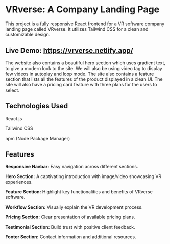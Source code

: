 # **VRverse: A Company Landing Page**

This project is a fully responsive React frontend for a VR software company landing page called VRverse. It utilizes Tailwind CSS for a clean and customizable design.

## Live Demo: https://vrverse.netlify.app/

The website also contains a beautiful hero section which uses gradient text, to give a modern look to the site. We will also be using video tag to display few videos in autoplay and loop mode. The site also contains a feature section that lists all the features of the product displayed in a clean UI.
The site will also have a pricing card feature with three plans for the users to select.

## Technologies Used

React.js

Tailwind CSS

npm (Node Package Manager)

## Features

**Responsive Navbar:** Easy navigation across different sections.

**Hero Section:** A captivating introduction with image/video showcasing VR experiences.

**Feature Section:** Highlight key functionalities and benefits of VRverse software.

**Workflow Section:** Visually explain the VR development process.

**Pricing Section:** Clear presentation of available pricing plans.

**Testimonial Section:** Build trust with positive client feedback.

**Footer Section:** Contact information and additional resources.
